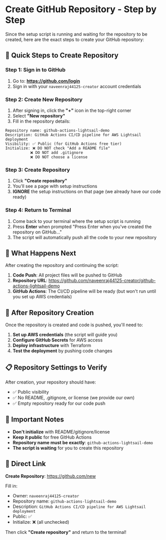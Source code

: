 # Create GitHub Repository - Step by Step

Since the setup script is running and waiting for the repository to be created, here are the exact steps to create your GitHub repository:

## 🚀 Quick Steps to Create Repository

### Step 1: Sign in to GitHub
1. Go to: **https://github.com/login**
2. Sign in with your `naveenraj44125-creator` account credentials

### Step 2: Create New Repository
1. After signing in, click the **"+"** icon in the top-right corner
2. Select **"New repository"**
3. Fill in the repository details:

```
Repository name: github-actions-lightsail-demo
Description: GitHub Actions CI/CD pipeline for AWS Lightsail deployment
Visibility: ✅ Public (for GitHub Actions free tier)
Initialize: ❌ DO NOT check "Add a README file"
           ❌ DO NOT add .gitignore
           ❌ DO NOT choose a license
```

### Step 3: Create Repository
1. Click **"Create repository"**
2. You'll see a page with setup instructions
3. **IGNORE** the setup instructions on that page (we already have our code ready)

### Step 4: Return to Terminal
1. Come back to your terminal where the setup script is running
2. Press **Enter** when prompted "Press Enter when you've created the repository on GitHub..."
3. The script will automatically push all the code to your new repository

## 🎯 What Happens Next

After creating the repository and continuing the script:

1. **Code Push**: All project files will be pushed to GitHub
2. **Repository URL**: https://github.com/naveenraj44125-creator/github-actions-lightsail-demo
3. **GitHub Actions**: The CI/CD pipeline will be ready (but won't run until you set up AWS credentials)

## 🔧 After Repository Creation

Once the repository is created and code is pushed, you'll need to:

1. **Set up AWS credentials** (the script will guide you)
2. **Configure GitHub Secrets** for AWS access
3. **Deploy infrastructure** with Terraform
4. **Test the deployment** by pushing code changes

## 📋 Repository Settings to Verify

After creation, your repository should have:
- ✅ Public visibility
- ✅ No README, .gitignore, or license (we provide our own)
- ✅ Empty repository ready for our code push

## 🚨 Important Notes

- **Don't initialize** with README/gitignore/license
- **Keep it public** for free GitHub Actions
- **Repository name must be exactly**: `github-actions-lightsail-demo`
- **The script is waiting** for you to create this repository

## 🔗 Direct Link

**Create Repository**: https://github.com/new

Fill in:
- Owner: `naveenraj44125-creator`
- Repository name: `github-actions-lightsail-demo`
- Description: `GitHub Actions CI/CD pipeline for AWS Lightsail deployment`
- Public: ✅
- Initialize: ❌ (all unchecked)

Then click **"Create repository"** and return to the terminal!

